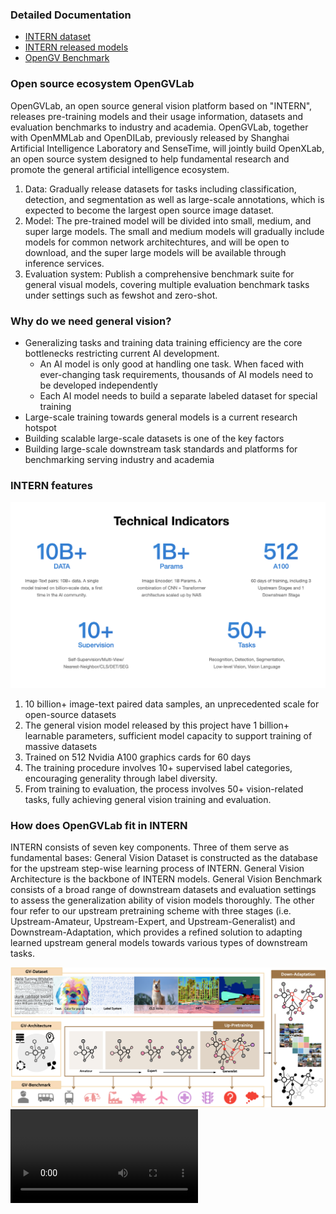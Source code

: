### Detailed Documentation

* [INTERN dataset](data.md)
* [INTERN released models](model.md)
* [OpenGV Benchmark](benchmark.md)

### Open source ecosystem OpenGVLab 

OpenGVLab, an open source general vision platform based on "INTERN", releases pre-training models and their usage information, datasets and evaluation benchmarks to industry and academia. OpenGVLab, together with OpenMMLab and OpenDILab, previously released by Shanghai Artificial Intelligence Laboratory and SenseTime, will jointly build OpenXLab, an open source system designed to help fundamental research and promote the general artificial intelligence ecosystem.

1. Data: Gradually release datasets for tasks including classification, detection, and segmentation as well as large-scale annotations, which is expected to become the largest open source image dataset.
2. Model: The pre-trained model will be divided into small, medium, and super large models. The small and medium models will gradually include models for common network architechtures, and will be open to download, and the super large models will be available through inference services.
3. Evaluation system: Publish a comprehensive benchmark suite for general visual models, covering multiple evaluation benchmark tasks under settings such as fewshot and zero-shot.

### Why do we need general vision?

* Generalizing tasks and training data training efficiency are the core bottlenecks restricting current AI development.
     * An AI model is only good at handling one task. When faced with ever-changing task requirements, thousands of AI models need to be developed independently
     * Each AI model needs to build a separate labeled dataset for special training
* Large-scale training towards general models is a current research hotspot
* Building scalable large-scale datasets is one of the key factors
* Building large-scale downstream task standards and platforms for benchmarking serving industry and academia

### INTERN features

<img src="assets/images/tech-indicators.png" alt="drawing"/>

1. 10 billion+ image-text paired data samples, an unprecedented scale for open-source datasets
2. The general vision model released by this project have 1 billion+ learnable parameters, sufficient model capacity to support training of massive datasets
3. Trained on 512 Nvidia A100 graphics cards for 60 days
4. The training procedure involves 10+ supervised label categories, encouraging generality through label diversity.
5. From training to evaluation, the process involves 50+ vision-related tasks, fully achieving general vision training and evaluation.

### How does OpenGVLab fit in INTERN

INTERN consists of seven key components. Three of them serve as fundamental bases: General Vision Dataset is constructed as the database for the upstream step-wise learning process of INTERN. General Vision Architecture is the backbone of INTERN models. General Vision Benchmark consists of a broad range of downstream datasets and evaluation settings to assess the generalization ability of vision models thoroughly. The other four refer to our upstream pretraining scheme with three stages (i.e. Upstream-Amateur, Upstream-Expert, and Upstream-Generalist) and Downstream-Adaptation, which provides a refined solution to adapting learned upstream general models towards various types of downstream tasks.

<img src="assets/images/intern-overview.png" alt="drawing"/>

<video controls>
  <source src="https://user-images.githubusercontent.com/94522163/211799801-cf9bb31b-fa4a-46f8-9edb-1873e445ab29.mp4" type="video/mp4">
Your browser does not support the video tag.
</video>

